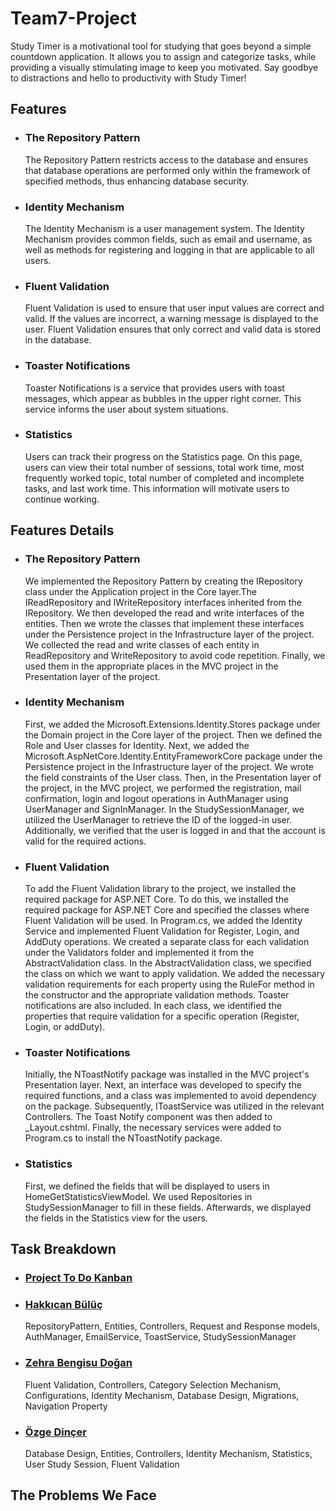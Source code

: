 # Team7-Project

Study Timer is a motivational tool for studying that goes beyond a simple countdown application. It allows you to assign and categorize tasks, while providing a visually stimulating image to keep you motivated. Say goodbye to distractions and hello to productivity with Study Timer!


## Features

- ### The Repository Pattern
    The Repository Pattern restricts access to the database and ensures that database operations are performed only within the framework of specified methods, thus enhancing database security.
- ### Identity Mechanism
    The Identity Mechanism is a user management system. The Identity Mechanism provides common fields, such as email and username, as well as methods for registering and logging in that are applicable to all users.
- ### Fluent Validation
    Fluent Validation is used to ensure that user input values are correct and valid. If the values are incorrect, a warning message is displayed to the user. Fluent Validation ensures that only correct and valid data is stored in the database.
- ### Toaster Notifications
    Toaster Notifications is a service that provides users with toast messages, which appear as bubbles in the upper right corner. This service informs the user about system situations.
- ### Statistics
    Users can track their progress on the Statistics page. On this page, users can view their total number of sessions, total work time, most frequently worked topic, total number of completed and incomplete tasks, and last work time. This information will motivate users to continue working.

## Features Details

- ### The Repository Pattern
    We implemented the Repository Pattern by creating the IRepository class under the Application project in the Core layer.The IReadRepository and IWriteRepository interfaces inherited from the IRepository. We then developed the read and write interfaces of the entities. Then we wrote the classes that implement these interfaces under the Persistence project in the Infrastructure layer of the project. We collected the read and write classes of each entity in ReadRepository and WriteRepository to avoid code repetition. Finally, we used them in the appropriate places in the MVC project in the Presentation layer of the project.
- ### Identity Mechanism
    First, we added the Microsoft.Extensions.Identity.Stores package under the Domain project in the Core layer of the project. Then we defined the Role and User classes for Identity. Next, we added the Microsoft.AspNetCore.Identity.EntityFrameworkCore package under the Persistence project in the Infrastructure layer of the project. We wrote the field constraints of the User class. Then, in the Presentation layer of the project, in the MVC project, we performed the registration, mail confirmation, login and logout operations in AuthManager using UserManager and SignInManager. In the StudySessionManager, we utilized the UserManager to retrieve the ID of the logged-in user. Additionally, we verified that the user is logged in and that the account is valid for the required actions.
- ### Fluent Validation
    To add the Fluent Validation library to the project, we installed the required package for ASP.NET Core. To do this, we installed the required package for ASP.NET Core and specified the classes where Fluent Validation will be used. In Program.cs, we added the Identity Service and implemented Fluent Validation for Register, Login, and AddDuty operations.   We created a separate class for each validation under the Validators folder and implemented it from the AbstractValidation class. In the AbstractValidation class, we specified the class on which we want to apply validation. We added the necessary validation requirements for each property using the RuleFor method in the constructor and the appropriate validation methods. Toaster notifications are also included.  In each class, we identified the properties that require validation for a specific operation (Register, Login, or addDuty).
- ### Toaster Notifications
    Initially, the NToastNotify package was installed in the MVC project's Presentation layer. Next, an interface was developed to specify the required functions, and a class was implemented to avoid dependency on the package. Subsequently, IToastService was utilized in the relevant Controllers. The Toast Notify component was then added to _Layout.cshtml. Finally, the necessary services were added to Program.cs to install the NToastNotify package.
- ### Statistics
    First, we defined the fields that will be displayed to users in HomeGetStatisticsViewModel. We used Repositories in StudySessionManager to fill in these fields. Afterwards, we displayed the fields in the Statistics view for the users.

## Task Breakdown
- ### [Project To Do Kanban](https://github.com/users/ozgedincer/projects/2)
  
- ### [Hakkıcan Bülüç](https://github.com/MrBuluc)
    RepositoryPattern, Entities, Controllers, Request and Response models, AuthManager, EmailService, ToastService, StudySessionManager
- ### [Zehra Bengisu Doğan](https://github.com/Bengisoo)
    Fluent Validation, Controllers, Category Selection Mechanism, Configurations, Identity Mechanism, Database Design, Migrations, Navigation Property
- ### [Özge Dinçer](https://github.com/ozgedincer)
    Database Design, Entities, Controllers, Identity Mechanism, Statistics, User Study Session, Fluent Validation
  

## The Problems We Face


